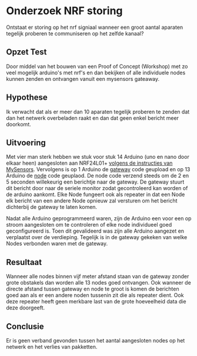 # Onderzoek NRF storing
Ontstaat er storing op het nrf signiaal wanneer een groot aantal aparaten tegelijk proberen te communiseren op het zelfde kanaal?

## Opzet Test
Door middel van het bouwen van een Proof of Concept (Workshop) met zo veel mogelijk arduino's met nrf's en dan bekijken of alle individuele nodes kunnen zenden en ontvangen vanuit een mysensors gateaway.

## Hypothese
Ik verwacht dat als er meer dan 10 aparaten tegelijk proberen te zenden dat dan het netwerk overbeladen raakt en dan dat geen enkel bericht meer doorkomt.

## Uitvoering
Met vier man sterk hebben we stuk voor stuk 14 Arduino (uno en nano door elkaar heen) aangesloten aan NRF24L01+ [volgens de instructies van MySensors](https://www.mysensors.org/build/connect_radio). Vervolgens is op 1 Arduino de [gateway](...) code geupload en op 13 Arduino de [node](...) code geuplaod. De node code verzend steeds om de 2 en 5 seconden willekeurig een berichtje naar de gateway. De gateway stuurt dit bericht door naar de seriele monitor zodat gecontroleerd kan worden of de arduino aankomt. Elke Node fungeert ook als repeater in dat een Node elk bericht van een andere Node opnieuw zal versturen om het bericht dichterbij de gateway te laten komen.

Nadat alle Arduino geprogrammeerd waren, zijn de Arduino een voor een op stroom aangesloten om te controleren of elke node individueel goed geconfigureerd is. Toen dit gevalideerd was zijn alle Arduino aangezet en verplaatst over de verdieping. Tegelijk is in de gateway gekeken van welke Nodes verbonden waren met de gateway.

## Resultaat
Wanneer alle nodes binnen vijf meter afstand staan van de gateway zonder grote obstakels dan worden alle 13 nodes goed ontvangen. Ook wanneer de directe afstand tussen gateway en node te groot is komen de berichten goed aan als er een andere noden tussenin zit die als repeater dient. Ook deze repeater heeft geen merkbare last van de grote hoeveelheid data die deze doorgeeft.

## Conclusie
Er is geen verband gevonden tussen het aantal aangesloten nodes op het netwerk en het verlies van pakketten.
